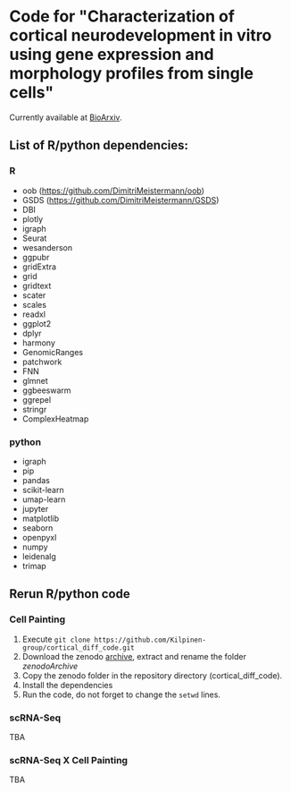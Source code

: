 # Code for "Characterization of cortical neurodevelopment in vitro using gene expression and morphology profiles from single cells"

Currently available at [BioArxiv](https://doi.org/10.1101/2023.12.03.569583]).

## List of R/python dependencies:

### R
- oob (https://github.com/DimitriMeistermann/oob)
- GSDS (https://github.com/DimitriMeistermann/GSDS)
- DBI
- plotly
- igraph
- Seurat
- wesanderson
- ggpubr
- gridExtra
- grid
- gridtext
- scater
- scales
- readxl
- ggplot2
- dplyr
- harmony
- GenomicRanges
- patchwork
- FNN
- glmnet
- ggbeeswarm
- ggrepel
- stringr
- ComplexHeatmap

### python
- igraph
- pip
- pandas
- scikit-learn
- umap-learn
- jupyter
- matplotlib
- seaborn
- openpyxl
- numpy
- leidenalg
- trimap

## Rerun R/python code

### Cell Painting

1. Execute `git clone https://github.com/Kilpinen-group/cortical_diff_code.git`
2. Download the zenodo [archive](https://zenodo.org/records/13913047), extract and rename the folder *zenodoArchive*
3. Copy the zenodo folder in the repository directory (cortical_diff_code).
4. Install the dependencies
5. Run the code, do not forget to change the `setwd` lines.

### scRNA-Seq
TBA

### scRNA-Seq X Cell Painting
TBA